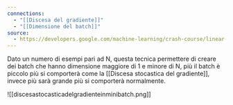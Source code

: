 ```yaml
---
connections:
  - "[[Discesa del gradiente]]"
  - "[[Dimensione del batch]]"
source:
  - https://developers.google.com/machine-learning/crash-course/linear-regression/hyperparameters?hl=it
---
```

Dato un numero di esempi pari ad N, questa tecnica permettere di creare dei batch che hanno dimensione maggiore di 1 e minore di N, più il batch è piccolo più si comporterà come la [[Discesa stocastica del gradiente]], invece più sarà grande più si comporterà normalmente.

![[discesastocasticadelgradienteinminibatch.png]]